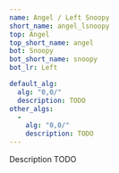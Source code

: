 ```yaml
---
name: Angel / Left Snoopy
short_name: angel_lsnoopy
top: Angel
top_short_name: angel
bot: Snoopy
bot_short_name: snoopy
bot_lr: Left

default_alg:
  alg: "0,0/"
  description: TODO
other_algs:
  -
    alg: "0,0/"
    description: TODO
---
```


Description TODO

